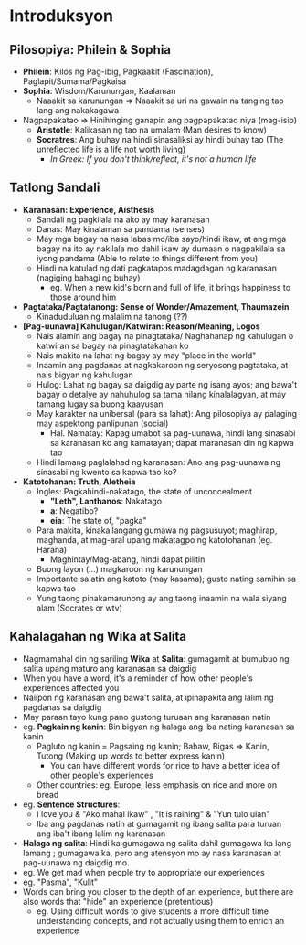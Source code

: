 # Introduksyon

## Pilosopiya: Philein & Sophia
* **Philein**: Kilos ng Pag-ibig, Pagkaakit (Fascination), Paglapit/Sumama/Pagkaisa
* **Sophia**: Wisdom/Karunungan, Kaalaman
  * Naaakit sa karunungan => Naaakit sa uri na gawain na tanging tao lang ang nakakagawa
* Nagpapakatao => Hinihinging ganapin ang pagpapakatao niya (mag-isip)
  * **Aristotle**: Kalikasan ng tao na umalam (Man desires to know)
  * **Socratres**: Ang buhay na hindi sinasaliksi ay hindi buhay tao (The unreflected life is a life not worth living)
    * *In Greek: If you don't think/reflect, it's not a human life*

## Tatlong Sandali
* **Karanasan: Experience, Aisthesis**
  * Sandali ng pagkilala na ako ay may karanasan
  * Danas: May kinalaman sa pandama (senses)
  * May mga bagay na nasa labas mo/iba sayo/hindi ikaw, at ang mga bagay na ito ay nakilala mo dahil ikaw ay dumaan o nagpakilala sa iyong pandama (Able to relate to things different from you)
  * Hindi na katulad ng dati pagkatapos madagdagan ng karanasan (nagiging bahagi ng buhay)
    * eg. When a new kid's born and full of life, it brings happiness to those around him
* **Pagtataka/Pagtatanong: Sense of Wonder/Amazement, Thaumazein**
  * Kinaduduluan ng malalim na tanong (??)
* **[Pag-uunawa] Kahulugan/Katwiran: Reason/Meaning, Logos**
  * Nais alamin ang bagay na pinagtataka/ Naghahanap ng kahulugan o katwiran sa bagay na pinagtatakahan ko
  * Nais makita na lahat ng bagay ay may "place in the world"
  * Inaamin ang pagdanas at nagkakaroon ng seryosong pagtataka, at nais bigyan ng kahulugan
  * Hulog: Lahat ng bagay sa daigdig ay parte ng isang ayos; ang bawa't bagay o detalye ay nahuhulog sa tama nilang kinalalagyan, at may tamang lugay sa buong kaayusan
  * May karakter na unibersal (para sa lahat): Ang pilosopiya ay palaging may aspektong panlipunan (social)
    * Hal. Namatay: Kapag umabot sa pag-uunawa, hindi lang sinasabi sa karanasan ko ang kamatayan; dapat maranasan din ng kapwa tao
  * Hindi lamang paglalahad ng karanasan: Ano ang pag-uunawa ng sinasabi ng kwento sa kapwa tao ko?
* **Katotohanan: Truth, Aletheia**
  * Ingles: Pagkahindi-nakatago, the state of unconcealment
    * **"Leth", Lanthanos**: Nakatago
    * **a**: Negatibo?
    * **eia**: The state of, "pagka"
  * Para makita, kinakailangang gumawa ng pagsusuyot; maghirap, maghanda, at mag-aral upang makatagpo ng katotohanan (eg. Harana)
    * Maghintay/Mag-abang, hindi dapat pilitin
  * Buong layon (...) magkaroon ng karunungan
  * Importante sa atin ang katoto (may kasama); gusto nating samihin sa kapwa tao
  * Yung taong pinakamarunong ay ang taong inaamin na wala siyang alam (Socrates or wtv)

## Kahalagahan ng Wika at Salita
* Nagmamahal din ng sariling **Wika** at **Salita**: gumagamit at bumubuo ng salita upang maturo ang karanasan sa daigdig
* When you have a word, it's a reminder of how other people's experiences affected you
* Naiipon ng karanasan ang bawa't salita, at ipinapakita ang lalim ng pagdanas sa daigdig
* May paraan tayo kung pano gustong turuaan ang karanasan natin
* eg. **Pagkain ng kanin**: Binibigyan ng halaga ang iba nating karanasan sa kanin
  * Pagluto ng kanin = Pagsaing ng kanin; Bahaw, Bigas => Kanin, Tutong (Making up words to better express kanin)
    * You can have different words for rice to have a better idea of other people's experiences
  * Other countries: eg. Europe, less emphasis on rice and more on bread
* eg. **Sentence Structures**:
  * I love you & "Ako mahal ikaw" , "It is raining" & "Yun tulo ulan"
  * Iba ang pagdanas natin at gumagamit ng ibang salita para turuan ang iba't ibang lalim ng karanasan
* **Halaga ng salita**: Hindi ka gumagawa ng salita dahil gumagawa ka lang lamang ; gumagawa ka, pero ang atensyon mo ay nasa karanasan at pag-uunawa ng daigdig mo.
* eg. We get mad when people try to appropriate our experiences
* eg. "Pasma", "Kulit"
* Words can bring you closer to the depth of an experience, but there are also words that "hide" an experience (pretentious)
  * eg. Using difficult words to give students a more difficult time understanding concepts, and not actually using them to enrich an experience